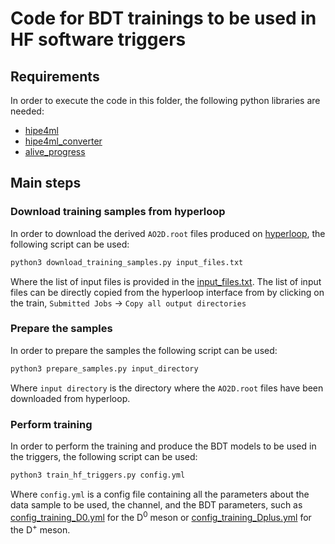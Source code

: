 # Code for BDT trainings to be used in HF software triggers
## Requirements
In order to execute the code in this folder, the following python libraries are needed:
- [hipe4ml](https://github.com/hipe4ml/hipe4ml)
- [hipe4ml_converter](https://github.com/hipe4ml/hipe4ml_converter)
- [alive_progress](https://github.com/rsalmei/alive-progress)

## Main steps
### Download training samples from hyperloop
In order to download the derived `AO2D.root` files produced on [hyperloop](https://alimonitor.cern.ch/hyperloop/), the following script can be used:
```python
python3 download_training_samples.py input_files.txt
```
Where the list of input files is provided in the [input_files.txt](https://github.com/fgrosa/HFTriggerStudies/blob/main/O2/ML/input_files.txt). The list of input files can be directly copied from the hyperloop interface from by clicking on the train, `Submitted Jobs` &rarr; `Copy all output directories`

### Prepare the samples
In order to prepare the samples the following script can be used:
```python
python3 prepare_samples.py input_directory
```
Where `input directory` is the directory where the `AO2D.root` files have been downloaded from hyperloop.

### Perform training
In order to perform the training and produce the BDT models to be used in the triggers, the following script can be used:
```python
python3 train_hf_triggers.py config.yml
```
Where `config.yml` is a config file containing all the parameters about the data sample to be used, the channel, and the BDT parameters, such as [config_training_D0.yml](https://github.com/fgrosa/HFTriggerStudies/blob/main/O2/ML/config_training_D0.yml) for the D<sup>0</sup> meson or [config_training_Dplus.yml](https://github.com/fgrosa/HFTriggerStudies/blob/main/O2/ML/config_training_Dplus.yml) for the D<sup>+</sup> meson.
